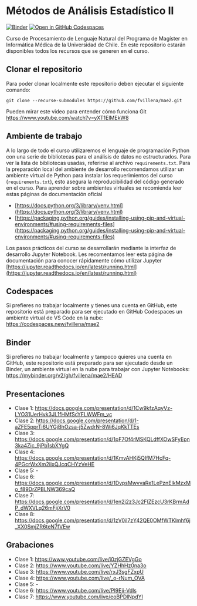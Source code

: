 # Métodos de Análisis Estadístico II

[![Binder](https://mybinder.org/badge_logo.svg)](https://mybinder.org/v2/gh/fvillena/mae2/HEAD) [![Open in GitHub Codespaces](https://github.com/codespaces/badge.svg)](https://codespaces.new/fvillena/mae2)

Curso de Procesamiento de Lenguaje Natural del Programa de Magíster en Informática Médica de la Universidad de Chile. En este repositorio estarán disponibles todos los recursos que se generen en el curso.

## Clonar el repositorio

Para poder clonar localmente este repositorio deben ejecutar el siguiente comando:

```
git clone --recurse-submodules https://github.com/fvillena/mae2.git
```

Pueden mirar este video para entender cómo funciona Git https://www.youtube.com/watch?v=yXT1ElMEkW8

## Ambiente de trabajo

A lo largo de todo el curso utilizaremos el lenguaje de programación Python con una serie de bibliotecas para el análisis de datos no estructurados. Para ver la lista de bibliotecas usadas, referirse al archivo `requirements.txt`. Para la preparación local del ambiente de desarrollo recomendamos utilizar un ambiente virtual de Python para instalar los requerimientos del curso (`requirements.txt`), esto asegura la reproducibilidad del código generado en el curso. Para aprender sobre ambientes virtuales se recomienda leer estas páginas de documentación oficial

- [https://docs.python.org/3/library/venv.html](https://docs.python.org/3/library/venv.html)
- [https://packaging.python.org/guides/installing-using-pip-and-virtual-environments/#using-requirements-files](https://packaging.python.org/guides/installing-using-pip-and-virtual-environments/#using-requirements-files)

Los pasos prácticos del curso se desarrollarán mediante la interfaz de desarrollo Jupyter Notebook. Les recomentamos leer esta página de documentación para conocer rápidamente cómo utilizar Jupyter [https://jupyter.readthedocs.io/en/latest/running.html](https://jupyter.readthedocs.io/en/latest/running.html)

## Codespaces

Si prefieres no trabajar localmente y tienes una cuenta en GitHub, este repositorio está preparado para ser ejecutado en GitHub Codespaces un ambiente virtual de VS Code en la nube: https://codespaces.new/fvillena/mae2

## Binder

Si prefieres no trabajar localmente y tampoco quieres una cuenta en GitHub, este repositorio está preparado para ser ejecutado desde un Binder, un ambiente virtual en la nube para trabajar con Jupyter Notebooks: https://mybinder.org/v2/gh/fvillena/mae2/HEAD

## Presentaciones

- Clase 1: https://docs.google.com/presentation/d/1Cw9kfzAqyVz-LYO31UerHvk3JL1fHMfScYFLWWFm_vc
- Clase 2: https://docs.google.com/presentation/d/1-aZFE5pprTi6UYGjBhOzsa-j5ZwdrN-8Wi6JqKkTTEs
- Clase 3: https://docs.google.com/presentation/d/1pF7Of4rMSKQLdffXOwSFyEpn3ka4Zic_9jPb1sbXYgQ
- Clase 4: https://docs.google.com/presentation/d/1KmvAHKj5QIfM7HcFq-4PGcrWxXm2iixQJcqCHYzVeHE
- Clase 5: -
- Clase 6: https://docs.google.com/presentation/d/1DvpsMwvvaRe1LePznEIkMzxMo_f89DrZPBLNW369caQ
- Clase 7: https://docs.google.com/presentation/d/1en2j2z3Jc2FlZEzcU3rKBrmAdP_dWXVLq26mFijXrV0
- Clase 8: https://docs.google.com/presentation/d/1zV0il7zY42QE0OMfWTKlmhf6j_XX0SmjZR6teN7fVEw

## Grabaciones

- Clase 1: https://www.youtube.com/live/i0zjGZEVgGo
- Clase 2: https://www.youtube.com/live/YZHhHz0na3o
- Clase 3: https://www.youtube.com/live/rxJ3sgFZxpU
- Clase 4: https://www.youtube.com/live/_o-rNum_OVA
- Clase 5: -
- Clase 6: https://www.youtube.com/live/Pl9Eji-Vdls
- Clase 7: https://www.youtube.com/live/eoBPDlNpdYI
